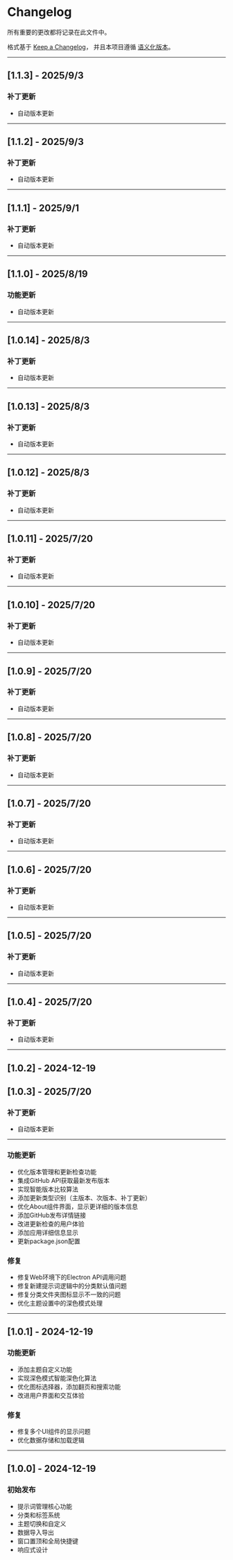 # Changelog

所有重要的更改都将记录在此文件中。

格式基于 [Keep a Changelog](https://keepachangelog.com/zh-CN/1.0.0/)，
并且本项目遵循 [语义化版本](https://semver.org/lang/zh-CN/)。

---

## [1.1.3] - 2025/9/3

### 补丁更新
- 自动版本更新

---


## [1.1.2] - 2025/9/3

### 补丁更新
- 自动版本更新

---


## [1.1.1] - 2025/9/1

### 补丁更新
- 自动版本更新

---


## [1.1.0] - 2025/8/19

### 功能更新
- 自动版本更新

---


## [1.0.14] - 2025/8/3

### 补丁更新
- 自动版本更新

---


## [1.0.13] - 2025/8/3

### 补丁更新
- 自动版本更新

---


## [1.0.12] - 2025/8/3

### 补丁更新
- 自动版本更新

---


## [1.0.11] - 2025/7/20

### 补丁更新
- 自动版本更新

---


## [1.0.10] - 2025/7/20

### 补丁更新
- 自动版本更新

---


## [1.0.9] - 2025/7/20

### 补丁更新
- 自动版本更新

---


## [1.0.8] - 2025/7/20

### 补丁更新
- 自动版本更新

---


## [1.0.7] - 2025/7/20

### 补丁更新
- 自动版本更新

---


## [1.0.6] - 2025/7/20

### 补丁更新
- 自动版本更新

---


## [1.0.5] - 2025/7/20

### 补丁更新
- 自动版本更新

---


## [1.0.4] - 2025/7/20

### 补丁更新
- 自动版本更新

---


## [1.0.2] - 2024-12-19
## [1.0.3] - 2025/7/20

### 补丁更新
- 自动版本更新

---



### 功能更新
- 优化版本管理和更新检查功能
- 集成GitHub API获取最新发布版本
- 实现智能版本比较算法
- 添加更新类型识别（主版本、次版本、补丁更新）
- 优化About组件界面，显示更详细的版本信息
- 添加GitHub发布详情链接
- 改进更新检查的用户体验
- 添加应用详细信息显示
- 更新package.json配置

### 修复
- 修复Web环境下的Electron API调用问题
- 修复新建提示词逻辑中的分类默认值问题
- 修复分类文件夹图标显示不一致的问题
- 优化主题设置中的深色模式处理

---

## [1.0.1] - 2024-12-19

### 功能更新
- 添加主题自定义功能
- 实现深色模式智能深色化算法
- 优化图标选择器，添加翻页和搜索功能
- 改进用户界面和交互体验

### 修复
- 修复多个UI组件的显示问题
- 优化数据存储和加载逻辑

---

## [1.0.0] - 2024-12-19

### 初始发布
- 提示词管理核心功能
- 分类和标签系统
- 主题切换和自定义
- 数据导入导出
- 窗口置顶和全局快捷键
- 响应式设计 